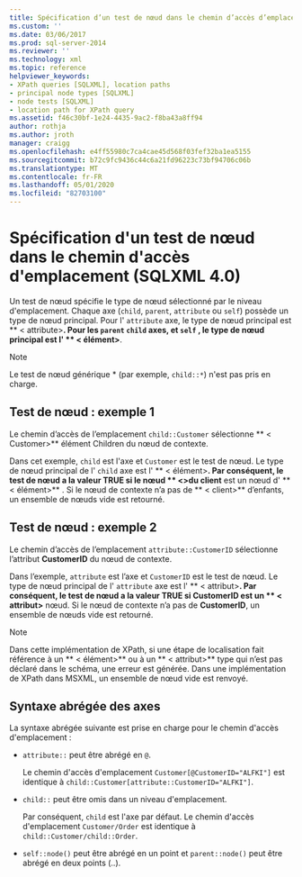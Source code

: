 ```yaml
---
title: Spécification d’un test de nœud dans le chemin d’accès d’emplacement (SQLXML 4,0) | Microsoft Docs
ms.custom: ''
ms.date: 03/06/2017
ms.prod: sql-server-2014
ms.reviewer: ''
ms.technology: xml
ms.topic: reference
helpviewer_keywords:
- XPath queries [SQLXML], location paths
- principal node types [SQLXML]
- node tests [SQLXML]
- location path for XPath query
ms.assetid: f46c30bf-1e24-4435-9ac2-f8ba43a8ff94
author: rothja
ms.author: jroth
manager: craigg
ms.openlocfilehash: e4ff55980c7ca4cae45d568f03fef32ba1ea5155
ms.sourcegitcommit: b72c9fc9436c44c6a21fd96223c73bf94706c06b
ms.translationtype: MT
ms.contentlocale: fr-FR
ms.lasthandoff: 05/01/2020
ms.locfileid: "82703100"
---
```

# <a name="specifying-a-node-test-in-the-location-path-sqlxml-40"></a>Spécification d'un test de nœud dans le chemin d'accès d'emplacement (SQLXML 4.0)
  Un test de nœud spécifie le type de nœud sélectionné par le niveau d'emplacement. Chaque axe (`child`, `parent`, `attribute` ou `self`) possède un type de nœud principal. Pour l' `attribute` axe, le type de nœud principal est ** \< attribute>**. Pour les `parent` `child` axes, et `self` , le type de nœud principal est l' ** \< élément>**.  
  
> [!NOTE]  
>  Le test de nœud générique * (par exemple, `child::*`) n'est pas pris en charge.  
  
## <a name="node-test-example-1"></a>Test de nœud : exemple 1  
 Le chemin d’accès de l’emplacement `child::Customer` sélectionne ** \< Customer>** élément Children du nœud de contexte.  
  
 Dans cet exemple, `child` est l'axe et `Customer` est le test de nœud. Le type de nœud principal de l' `child` axe est l' ** \< élément>**. Par conséquent, le test de nœud a la valeur TRUE si le nœud ** \<>du client** est un nœud d' ** \< élément>** . Si le nœud de contexte n’a pas de ** \< client>** d’enfants, un ensemble de nœuds vide est retourné.  
  
## <a name="node-test-example-2"></a>Test de nœud : exemple 2  
 Le chemin d’accès de l’emplacement `attribute::CustomerID` sélectionne l’attribut **CustomerID** du nœud de contexte.  
  
 Dans l’exemple, `attribute` est l’axe et `CustomerID` est le test de nœud. Le type de nœud principal de l' `attribute` axe est l' ** \< attribut>**. Par conséquent, le test de nœud a la valeur TRUE si **CustomerID** est un ** \< attribut>** nœud. Si le nœud de contexte n’a pas de **CustomerID**, un ensemble de nœuds vide est retourné.  
  
> [!NOTE]  
>  Dans cette implémentation de XPath, si une étape de localisation fait référence à un ** \< élément>** ou à un ** \< attribut>** type qui n’est pas déclaré dans le schéma, une erreur est générée. Dans une implémentation de XPath dans MSXML, un ensemble de nœud vide est renvoyé.  
  
## <a name="abbreviated-syntax-for-the-axes"></a>Syntaxe abrégée des axes  
 La syntaxe abrégée suivante est prise en charge pour le chemin d'accès d'emplacement :  
  
-   `attribute::` peut être abrégé en `@`.  
  
     Le chemin d'accès d'emplacement `Customer[@CustomerID="ALFKI"]` est identique à `child::Customer[attribute::CustomerID="ALFKI"]`.  
  
-   `child::` peut être omis dans un niveau d'emplacement.  
  
     Par conséquent, `child` est l'axe par défaut. Le chemin d'accès d'emplacement `Customer/Order` est identique à `child::Customer/child::Order`.  
  
-   `self::node()` peut être abrégé en un point et `parent::node()` peut être abrégé en deux points (..).  
  
  
